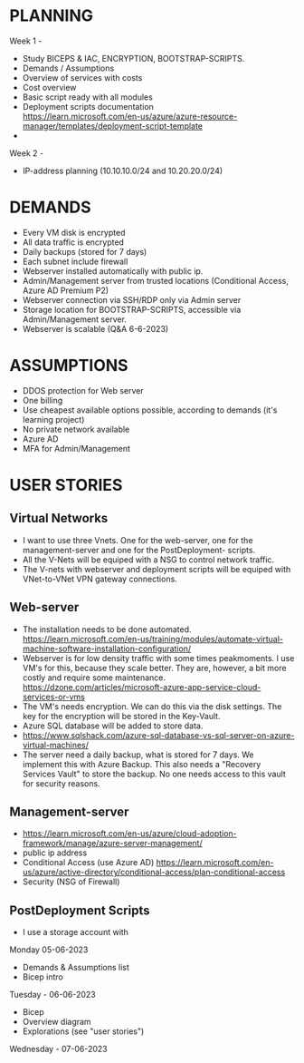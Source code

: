 # PLANNING

Week 1 - 
  - Study BICEPS & IAC, ENCRYPTION, BOOTSTRAP-SCRIPTS.
  - Demands / Assumptions
  - Overview of services with costs
  - Cost overview
  - Basic script ready with all modules
  - Deployment scripts documentation  
    https://learn.microsoft.com/en-us/azure/azure-resource-manager/templates/deployment-script-template
  - 

Week 2 - 
  - IP-address planning (10.10.10.0/24 and 10.20.20.0/24)


# DEMANDS
  - Every VM disk is encrypted
  - All data traffic is encrypted
  - Daily backups (stored for 7 days)
  - Each subnet include firewall
  - Webserver installed automatically with public ip.
  - Admin/Management server from trusted locations (Conditional Access, Azure AD Premium P2)
  - Webserver connection via SSH/RDP only via Admin server
  - Storage location for BOOTSTRAP-SCRIPTS, accessible via Admin/Management server.
  - Webserver is scalable (Q&A 6-6-2023)
  
# ASSUMPTIONS
  - DDOS protection for Web server
  - One billing
  - Use cheapest available options possible, according to demands (it's learning project)
  - No private network available
  - Azure AD 
  - MFA for Admin/Management

# USER STORIES  
## Virtual Networks
  - I want to use three Vnets. One for the web-server, one for the management-server and one for the PostDeployment-     scripts.
  - All the V-Nets will be equiped with a NSG to control network traffic.
  - The V-nets with webserver and deployment scripts will be equiped with VNet-to-VNet VPN gateway connections.

## Web-server  
  - The installation needs to be done automated.
    https://learn.microsoft.com/en-us/training/modules/automate-virtual-machine-software-installation-configuration/
  - Webserver is for low density traffic with some times peakmoments. I use VM's for this, because they scale           better. They are, however, a bit more costly and require some maintenance.
    https://dzone.com/articles/microsoft-azure-app-service-cloud-services-or-vms
  - The VM's needs encryption. We can do this via the disk settings. The key for the encryption will be stored in 
    the Key-Vault.
  - Azure SQL database will be added to store data.
  - https://www.sqlshack.com/azure-sql-database-vs-sql-server-on-azure-virtual-machines/
  - The server need a daily backup, what is stored for 7 days. We implement this with Azure Backup. This also needs     a "Recovery Services Vault" to store the backup. No one needs access to this vault for security reasons.

## Management-server  
  - https://learn.microsoft.com/en-us/azure/cloud-adoption-framework/manage/azure-server-management/
  - public ip address
  - Conditional Access (use Azure AD)
    https://learn.microsoft.com/en-us/azure/active-directory/conditional-access/plan-conditional-access
  - Security (NSG of Firewall)
    
## PostDeployment Scripts
  - I use a storage account with 

Monday 05-06-2023
- Demands & Assumptions list
- Bicep intro

Tuesday - 06-06-2023
- Bicep
- Overview diagram
- Explorations (see "user stories")

Wednesday - 07-06-2023
